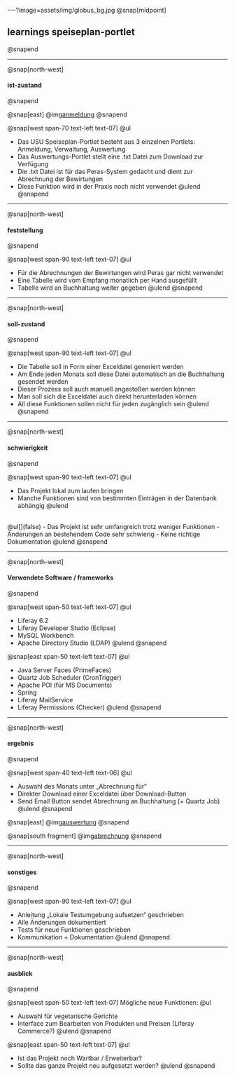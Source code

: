 ---?image=assets/img/globus_bg.jpg
@snap[midpoint]
## learnings speiseplan-portlet
@snapend

---
@snap[north-west]
#### ist-zustand
@snapend

@snap[east]
@img[anmeldung](assets/img/anmeldung.png)
@snapend

@snap[west span-70 text-left text-07]
@ul[](false)
- Das USU Speiseplan-Portlet besteht aus 3 einzelnen Portlets: Anmeldung, Verwaltung, Auswertung
- Das Auswertungs-Portlet stellt eine .txt Datei zum Download zur Verfügung
- Die .txt Datei ist für das Peras-System gedacht und dient zur Abrechnung der Bewirtungen
- Diese Funktion wird in der Praxis noch nicht verwendet
@ulend
@snapend

---
@snap[north-west]
#### feststellung
@snapend

@snap[west span-90 text-left text-07]
@ul[](false)
- Für die Abrechnungen der Bewirtungen wird Peras gar nicht verwendet
- Eine Tabelle wird vom Empfang monatlich per Hand ausgefüllt
- Tabelle wird an Buchhaltung weiter gegeben
@ulend
@snapend

---
@snap[north-west]
#### soll-zustand
@snapend

@snap[west span-90 text-left text-07]
@ul[](false)
- Die Tabelle soll in Form einer Exceldatei generiert werden
- Am Ende jeden Monats soll diese Datei automatisch an die Buchhaltung gesendet werden
- Dieser Prozess soll auch manuell angestoßen werden können
- Man soll sich die Exceldatei auch direkt herunterladen können
- All diese Funktionen sollen nicht für jeden zugänglich sein
@ulend
@snapend

---
@snap[north-west]
#### schwierigkeit
@snapend

@snap[west span-90 text-left text-07]
@ul[](false)
- Das Projekt lokal zum laufen bringen
- Manche Funktionen sind von bestimmten Einträgen in der Datenbank abhängig
@ulend
<br>
@ul[](false)
- Das Projekt ist sehr umfangreich trotz weniger Funktionen
- Änderungen an bestehendem Code sehr schwierig
- Keine richtige Dokumentation
@ulend
@snapend

---
@snap[north-west]
#### Verwendete Software / frameworks
@snapend

@snap[west span-50 text-left text-07]
@ul[](false)
- Liferay 6.2
- Liferay Developer Studio (Eclipse)
- MySQL Workbench
- Apache Directory Studio (LDAP)
@ulend
@snapend

@snap[east span-50 text-left text-07]
@ul[](false)
- Java Server Faces (PrimeFaces)
- Quartz Job Scheduler (CronTrigger)
- Apache POI (für MS Documents)
- Spring
- Liferay MailService
- Liferay Permissions (Checker)
@ulend
@snapend

---
@snap[north-west]
#### ergebnis
@snapend

@snap[west span-40 text-left text-06]
@ul[](false)
- Auswahl des Monats unter „Abrechnung für“
- Direkter Download einer Exceldatei über Download-Button
- Send Email Button sendet Abrechnung an Buchhaltung (+ Quartz Job)
@ulend
@snapend

@snap[east]
@img[auswertung](assets/img/auswertung.png)
@snapend

@snap[south fragment]
@img[abrechnung](assets/img/abrechnung.png)
@snapend

---
@snap[north-west]
#### sonstiges
@snapend

@snap[west span-90 text-left text-07]
@ul[](false)
- Anleitung „Lokale Testumgebung aufsetzen“ geschrieben
- Alle Änderungen dokumentiert
- Tests für neue Funktionen geschrieben
- Kommunikation + Dokumentation
@ulend
@snapend

---
@snap[north-west]
#### ausblick
@snapend

@snap[west span-50 text-left text-07]
Mögliche neue Funktionen:
@ul[](false)
- Auswahl für vegetarische Gerichte
- Interface zum Bearbeiten von Produkten und Preisen (Liferay Commerce?)
@ulend
@snapend

@snap[east span-50 text-left text-07]
@ul[](false)
- Ist das Projekt noch Wartbar / Erweiterbar?
- Sollte das ganze Projekt neu aufgesetzt werden?
@ulend
@snapend
